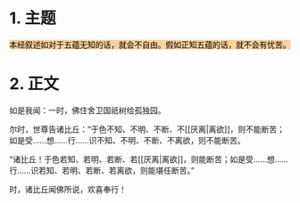 # 1. 主题 
<mark style="background: #FFB86CA6;">本经叙述如对于五蕴无知的话，就会不自由。假如正知五蕴的话，就不会有忧苦。</mark>
# 2. 正文 
如是我闻：一时，佛住舍卫国祇树给孤独园。

尔时，世尊告诸比丘：“于色不知、不明、不断、不[[厌离|离欲]]，则不能断苦；如是受……想……行……识不知、不明、不断、不离欲，则不能断苦。

“诸比丘！于色若知、若明、若断、若[[厌离|离欲]]，则能断苦；如是受……想……行……识若知、若明、若断、若离欲，则能堪任断苦。”

时，诸比丘闻佛所说，欢喜奉行！
